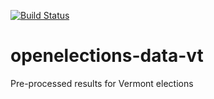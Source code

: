 [![Build Status](https://github.com/openelections/openelections-data-vt/actions/workflows/data_tests.yml/badge.svg?branch=master)](https://github.com/openelections/openelections-data-vt/actions/workflows/data_tests.yml?query=branch%3Amaster)

# openelections-data-vt
Pre-processed results for Vermont elections
